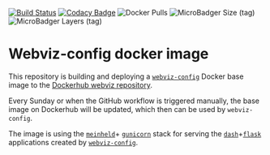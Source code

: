 [![Build Status](https://github.com/equinor/webviz-docker/workflows/docker/badge.svg)](https://github.com/equinor/webviz-docker/actions?query=branch%3Amaster)
[![Codacy Badge](https://api.codacy.com/project/badge/Grade/19233b7ef4ce43199ffd7b0cf9e41e66)](https://www.codacy.com/app/anders-kiaer/webviz-docker?utm_source=github.com&amp;utm_medium=referral&amp;utm_content=equinor/webviz-docker&amp;utm_campaign=Badge_Grade)
![Docker Pulls](https://img.shields.io/docker/pulls/webviz/base_image.svg)
![MicroBadger Size (tag)](https://img.shields.io/microbadger/image-size/webviz/base_image/latest.svg)
![MicroBadger Layers (tag)](https://img.shields.io/microbadger/layers/webviz/base_image/latest.svg)

# Webviz-config docker image

This repository is building and deploying a
[`webviz-config`](https://github.com/equinor/webviz-config) Docker base image
to the [Dockerhub webviz repository](https://hub.docker.com/u/webviz).

Every Sunday or when the GitHub workflow is triggered manually, the base image on
Dockerhub will be updated, which then can be used by `webviz-config`.

The image is using the [`meinheld`](https://github.com/mopemope/meinheld)+
[`gunicorn`](https://github.com/benoitc/gunicorn) stack for serving the
[`dash`](https://github.com/plotly/dash)+[`flask`](https://github.com/pallets/flask)
applications created by [`webviz-config`](https://github.com/equinor/webviz-config).
